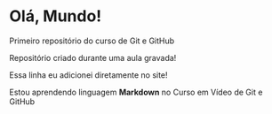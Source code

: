 # Olá, Mundo!
 Primeiro repositório do curso de Git e GitHub

Repositório criado durante uma aula gravada!

Essa linha eu adicionei diretamente no site!

Estou aprendendo linguagem **Markdown**  no Curso em Vídeo de Git e GitHub
